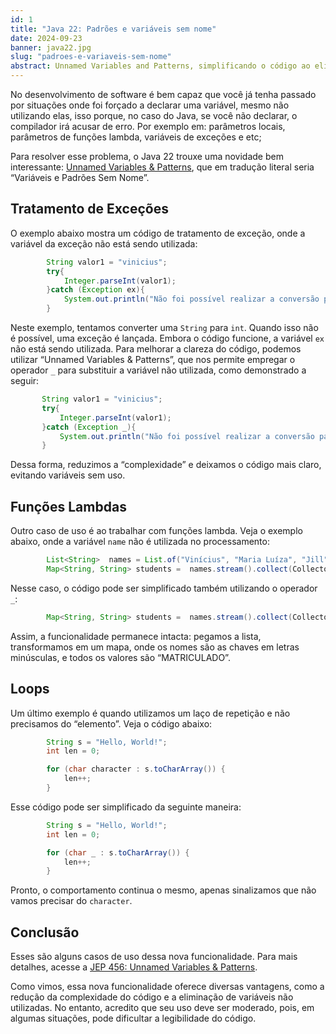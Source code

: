 ```yaml
---
id: 1
title: "Java 22: Padrões e variáveis sem nome"
date: 2024-09-23
banner: java22.jpg
slug: "padroes-e-variaveis-sem-nome"
abstract: Unnamed Variables and Patterns, simplificando o código ao eliminar variáveis não utilizadas
---
```


No desenvolvimento de software é bem capaz que você já tenha passado por situações onde foi forçado a declarar uma variável, mesmo não utilizando elas, isso porque, no caso do Java, se você não declarar, o compilador irá acusar de erro. Por exemplo em: parâmetros locais, parâmetros de funções lambda, variáveis de exceções e etc;

Para resolver esse problema, o Java 22 trouxe uma novidade bem interessante: [Unnamed Variables & Patterns](https://openjdk.org/jeps/456), que em tradução literal seria “Variáveis e Padrões Sem Nome”.

## Tratamento de Exceções

O exemplo abaixo mostra um código de tratamento de exceção, onde a variável da exceção não está sendo utilizada:

```java
        String valor1 = "vinicius";
        try{
            Integer.parseInt(valor1);
        }catch (Exception ex){
            System.out.println("Não foi possível realizar a conversão para Int");
        }
```

Neste exemplo, tentamos converter uma `String` para `int`. Quando isso não é possível, uma exceção é lançada. Embora o código funcione, a variável `ex` não está sendo utilizada. Para melhorar a clareza do código, podemos utilizar “Unnamed Variables & Patterns”, que nos permite empregar o operador `_` para substituir a variável não utilizada, como demonstrado a seguir:

 ```java
        String valor1 = "vinicius";
        try{
            Integer.parseInt(valor1);
        }catch (Exception _){
            System.out.println("Não foi possível realizar a conversão para Int");
        }
```

Dessa forma, reduzimos a “complexidade” e deixamos o código mais claro, evitando variáveis sem uso.


## Funções Lambdas

Outro caso de uso é ao trabalhar com funções lambda. Veja o exemplo abaixo, onde a variável `name` não é utilizada no processamento:

```java
        List<String>  names = List.of("Vinícius", "Maria Luíza", "Jill");
        Map<String, String> students =  names.stream().collect(Collectors.toMap(String::toLowerCase, name -> "MATRICULADO"));

```

Nesse caso, o código pode ser simplificado também utilizando o operador `_`:

```java
        Map<String, String> students =  names.stream().collect(Collectors.toMap(String::toLowerCase, _ -> "MATRICULADO"));

```

Assim, a funcionalidade permanece intacta: pegamos a lista, transformamos em um mapa, onde os nomes são as chaves em letras minúsculas, e todos os valores são “MATRICULADO”.

## Loops

Um último exemplo é quando utilizamos um laço de repetição e não precisamos do “elemento”. Veja o código abaixo:

```java
        String s = "Hello, World!";
        int len = 0;

        for (char character : s.toCharArray()) {
            len++;
        }
```

Esse código pode ser simplificado da seguinte maneira:

```java
        String s = "Hello, World!";
        int len = 0;

        for (char _ : s.toCharArray()) {
            len++;
        }
```

Pronto, o comportamento continua o mesmo, apenas sinalizamos que não vamos precisar do `character`.

## Conclusão

Esses são alguns casos de uso dessa nova funcionalidade. Para mais detalhes, acesse a [JEP 456: Unnamed Variables & Patterns](https://openjdk.org/jeps/456). 

Como vimos, essa nova funcionalidade oferece diversas vantagens, como a redução da complexidade do código e a eliminação de variáveis não utilizadas. No entanto, acredito que seu uso deve ser moderado, pois, em algumas situações, pode dificultar a legibilidade do código.
